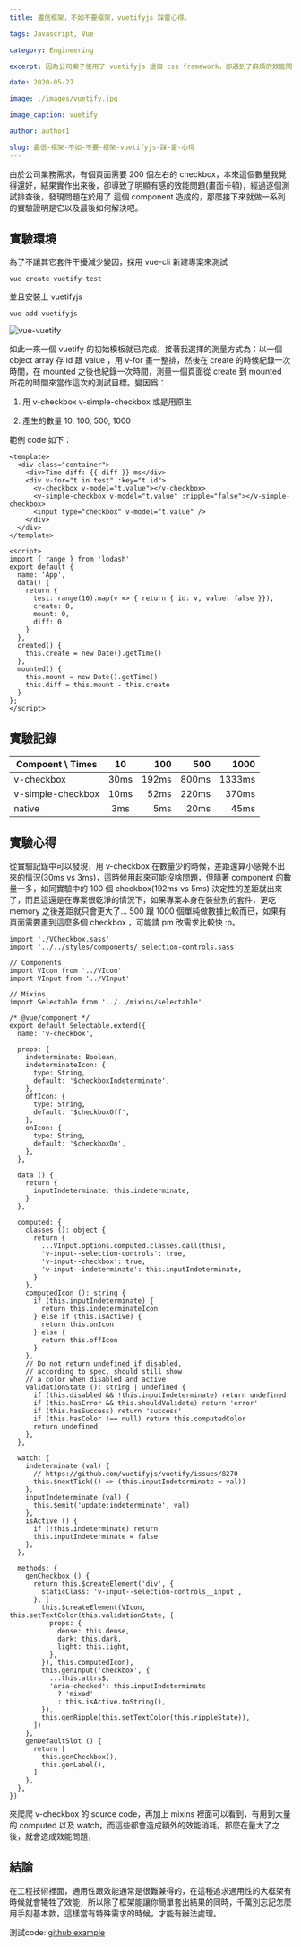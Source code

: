 ```yaml
---
title: 盡信框架，不如不要框架，vuetifyjs 踩雷心得。

tags: Javascript, Vue

category: Engineering

excerpt: 因為公司案子使用了 vuetifyjs 這個 css framework，卻遇到了麻煩的效能問題，就做了個實驗來驗證，到底用框架會遇到啥問題。

date: 2020-05-27

image: ./images/vuetify.jpg

image_caption: vuetify

author: author1

slug: 盡信-框架-不如-不要-框架-vuetifyjs-踩-雷-心得
---
```


由於公司業務需求，有個頁面需要 200 個左右的 checkbox，本來這個數量我覺得還好，結果實作出來後，卻導致了明顯有感的效能問題(畫面卡頓)，經過逐個測試排查後，發現問題在於用了 <v-checkbox /> 這個 component 造成的，那麼接下來就做一系列的實驗證明是它以及最後如何解決吧。

## 實驗環境

為了不讓其它套件干擾減少變因，採用 vue-cli 新建專案來測試

```
vue create vuetify-test
```

並且安裝上 vuetifyjs

```
vue add vuetifyjs
```

![vue-vuetify](/images/vue-vuetify.png)

如此一來一個 vuetify 的初始模板就已完成，接著我選擇的測量方式為：以一個 object array 存 id 跟 value ，用 v-for 畫一整排，然後在 create 的時候紀錄一次時間，在 mounted 之後也紀錄一次時間，測量一個頁面從 create 到 mounted 所花的時間來當作這次的測試目標。變因爲：

1. 用 v-checkbox v-simple-checkbox 或是用原生

2. 產生的數量 10, 100, 500, 1000

範例 code 如下：

```
<template>
  <div class="container">
    <div>Time diff: {{ diff }} ms</div>
    <div v-for="t in test" :key="t.id">
      <v-checkbox v-model="t.value"></v-checkbox>
      <v-simple-checkbox v-model="t.value" :ripple="false"></v-simple-checkbox>
      <input type="checkbox" v-model="t.value" />
    </div>
  </div>
</template>

<script>
import { range } from 'lodash'
export default {
  name: 'App',
  data() {
    return {
      test: range(10).map(v => { return { id: v, value: false }}),
      create: 0,
      mount: 0,
      diff: 0
    }
  },
  created() {
    this.create = new Date().getTime()
  },
  mounted() {
    this.mount = new Date().getTime()
    this.diff = this.mount - this.create
  }
};
</script>
```

## 實驗記錄

Compoent \ Times     | 10  | 100 | 500 | 1000 |
--------------|:-----:|-----:| ----:|----:|
v-checkbox    | 30ms |  192ms |    800ms | 1333ms |
v-simple-checkbox    | 10ms |  52ms |  220ms | 370ms |
native  | 3ms | 5ms |  20ms | 45ms |

## 實驗心得

從實驗記錄中可以發現，用 v-checkbox 在數量少的時候，差距還算小感覺不出來的情況(30ms vs 3ms)，這時候用起來可能沒啥問題，但隨著 component 的數量一多，如同實驗中的 100 個 checkbox(192ms vs 5ms) 決定性的差距就出來了，而且這還是在專案很乾淨的情況下，如果專案本身在裝些別的套件，更吃 memory 之後差距就只會更大了... 500 跟 1000 個單純做數據比較而已，如果有頁面需要畫到這麼多個 checkbox ，可能請 pm 改需求比較快 :p。

```
import './VCheckbox.sass'
import '../../styles/components/_selection-controls.sass'

// Components
import VIcon from '../VIcon'
import VInput from '../VInput'

// Mixins
import Selectable from '../../mixins/selectable'

/* @vue/component */
export default Selectable.extend({
  name: 'v-checkbox',

  props: {
    indeterminate: Boolean,
    indeterminateIcon: {
      type: String,
      default: '$checkboxIndeterminate',
    },
    offIcon: {
      type: String,
      default: '$checkboxOff',
    },
    onIcon: {
      type: String,
      default: '$checkboxOn',
    },
  },

  data () {
    return {
      inputIndeterminate: this.indeterminate,
    }
  },

  computed: {
    classes (): object {
      return {
        ...VInput.options.computed.classes.call(this),
        'v-input--selection-controls': true,
        'v-input--checkbox': true,
        'v-input--indeterminate': this.inputIndeterminate,
      }
    },
    computedIcon (): string {
      if (this.inputIndeterminate) {
        return this.indeterminateIcon
      } else if (this.isActive) {
        return this.onIcon
      } else {
        return this.offIcon
      }
    },
    // Do not return undefined if disabled,
    // according to spec, should still show
    // a color when disabled and active
    validationState (): string | undefined {
      if (this.disabled && !this.inputIndeterminate) return undefined
      if (this.hasError && this.shouldValidate) return 'error'
      if (this.hasSuccess) return 'success'
      if (this.hasColor !== null) return this.computedColor
      return undefined
    },
  },

  watch: {
    indeterminate (val) {
      // https://github.com/vuetifyjs/vuetify/issues/8270
      this.$nextTick(() => (this.inputIndeterminate = val))
    },
    inputIndeterminate (val) {
      this.$emit('update:indeterminate', val)
    },
    isActive () {
      if (!this.indeterminate) return
      this.inputIndeterminate = false
    },
  },

  methods: {
    genCheckbox () {
      return this.$createElement('div', {
        staticClass: 'v-input--selection-controls__input',
      }, [
        this.$createElement(VIcon, this.setTextColor(this.validationState, {
          props: {
            dense: this.dense,
            dark: this.dark,
            light: this.light,
          },
        }), this.computedIcon),
        this.genInput('checkbox', {
          ...this.attrs$,
          'aria-checked': this.inputIndeterminate
            ? 'mixed'
            : this.isActive.toString(),
        }),
        this.genRipple(this.setTextColor(this.rippleState)),
      ])
    },
    genDefaultSlot () {
      return [
        this.genCheckbox(),
        this.genLabel(),
      ]
    },
  },
})
```
來爬爬 v-checkbox 的 source code，再加上 mixins 裡面可以看到，有用到大量的 computed 以及 watch，而這些都會造成額外的效能消耗。那麼在量大了之後，就會造成效能問題，

## 結論

在工程技術裡面，通用性跟效能通常是很難兼得的，在這種追求通用性的大框架有時候就會犧牲了效能，所以除了框架能讓你簡單套出結果的同時，千萬別忘記怎麼用手刻基本款，這樣當有特殊需求的時候，才能有辦法處理。

測試code: [github example](https://github.com/waiting7777/vuetify-test)